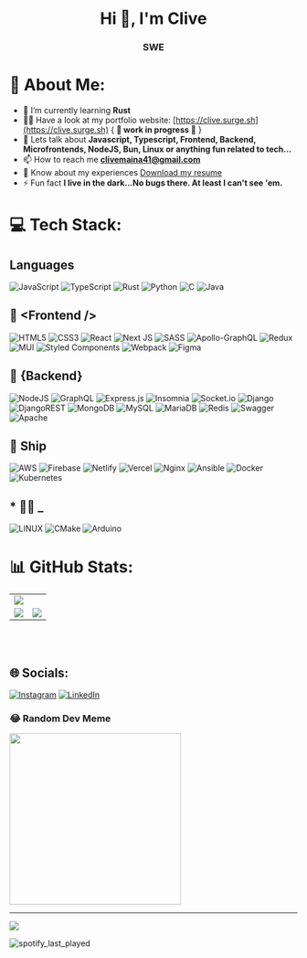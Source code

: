 <h1 align="center">Hi 👋, I'm Clive</h1>
<h3 align="center">SWE</h3>

# 💫 About Me:
- 🌱 I’m currently learning **Rust** <br>
- 👨‍💻 Have a look at my portfolio website: [https://clive.surge.sh](https://clive.surge.sh) { **🚧 work in progress 🚧** }<br>
- 💬 Lets talk about **Javascript, Typescript, Frontend, Backend, Microfrontends, NodeJS, Bun, Linux or anything fun related to tech...**<br>
- 📫 How to reach me [**clivemaina41@gmail.com**](mailto:clivemaina41@gmail.com)<br>
- 📄 Know about my experiences [Download my resume](https://clives-portfolio-photos.s3.amazonaws.com/assets/imgs/docs/clive_flavius_resume_v4_2023.pdf)<br>
- ⚡ Fun fact **I live in the dark...No bugs there. At least I can't see 'em.**
<!-- - I love linux -->


# 💻 Tech Stack:

## **Languages**
![JavaScript](https://img.shields.io/badge/javascript-%23323330.svg?style=for-the-badge&logo=javascript&logoColor=%23F7DF1E)
![TypeScript](https://img.shields.io/badge/typescript-%23007ACC.svg?style=for-the-badge&logo=typescript&logoColor=white)
![Rust](https://img.shields.io/badge/rust-%23000000.svg?style=for-the-badge&logo=rust&logoColor=white)
![Python](https://img.shields.io/badge/python-3670A0?style=for-the-badge&logo=python&logoColor=ffdd54)
![C](https://img.shields.io/badge/c-%2300599C.svg?style=for-the-badge&logo=c&logoColor=white) 
![Java](https://img.shields.io/badge/java-%23ED8B00.svg?style=for-the-badge&logo=java&logoColor=white)
<!-- ![PHP](https://img.shields.io/badge/php-%23777BB4.svg?style=for-the-badge&logo=php&logoColor=white) -->

## 🧩 **<Frontend \/>**
![HTML5](https://img.shields.io/badge/html5-%23E34F26.svg?style=for-the-badge&logo=html5&logoColor=white)
![CSS3](https://img.shields.io/badge/css3-%231572B6.svg?style=for-the-badge&logo=css3&logoColor=white)
![React](https://img.shields.io/badge/react-%2320232a.svg?style=for-the-badge&logo=react&logoColor=%2361DAFB)
![Next JS](https://img.shields.io/badge/Next-black?style=for-the-badge&logo=next.js&logoColor=white)
![SASS](https://img.shields.io/badge/SASS-hotpink.svg?style=for-the-badge&logo=SASS&logoColor=white)
![Apollo-GraphQL](https://img.shields.io/badge/-ApolloGraphQL-311C87?style=for-the-badge&logo=apollo-graphql)
![Redux](https://img.shields.io/badge/redux-%23593d88.svg?style=for-the-badge&logo=redux&logoColor=white) 
![MUI](https://img.shields.io/badge/MUI-%230081CB.svg?style=for-the-badge&logo=material-ui&logoColor=white) 
![Styled Components](https://img.shields.io/badge/styled--components-DB7093?style=for-the-badge&logo=styled-components&logoColor=white) 
![Webpack](https://img.shields.io/badge/webpack-%238DD6F9.svg?style=for-the-badge&logo=webpack&logoColor=black)
![Figma](https://img.shields.io/badge/figma-%23F24E1E.svg?style=for-the-badge&logo=figma&logoColor=white)
## 👾 **{Backend}**
![NodeJS](https://img.shields.io/badge/node.js-6DA55F?style=for-the-badge&logo=node.js&logoColor=white)
![GraphQL](https://img.shields.io/badge/-GraphQL-E10098?style=for-the-badge&logo=graphql&logoColor=white)
![Express.js](https://img.shields.io/badge/express.js-%23404d59.svg?style=for-the-badge&logo=express&logoColor=%2361DAFB) 
![Insomnia](https://img.shields.io/badge/Insomnia-black?style=for-the-badge&logo=insomnia&logoColor=5849BE)
![Socket.io](https://img.shields.io/badge/Socket.io-black?style=for-the-badge&logo=socket.io&badgeColor=010101) 
![Django](https://img.shields.io/badge/django-%23092E20.svg?style=for-the-badge&logo=django&logoColor=white) 
![DjangoREST](https://img.shields.io/badge/DJANGO-REST-ff1709?style=for-the-badge&logo=django&logoColor=white&color=ff1709&labelColor=gray) 
![MongoDB](https://img.shields.io/badge/MongoDB-%234ea94b.svg?style=for-the-badge&logo=mongodb&logoColor=white) 
![MySQL](https://img.shields.io/badge/mysql-%2300f.svg?style=for-the-badge&logo=mysql&logoColor=white) 
![MariaDB](https://img.shields.io/badge/MariaDB-003545?style=for-the-badge&logo=mariadb&logoColor=white) 
![Redis](https://img.shields.io/badge/redis-%23DD0031.svg?style=for-the-badge&logo=redis&logoColor=white)
![Swagger](https://img.shields.io/badge/-Swagger-%23Clojure?style=for-the-badge&logo=swagger&logoColor=white)
![Apache](https://img.shields.io/badge/apache-%23D42029.svg?style=for-the-badge&logo=apache&logoColor=white) 

## 🚀 **Ship**

 ![AWS](https://img.shields.io/badge/AWS-%23FF9900.svg?style=for-the-badge&logo=amazon-aws&logoColor=white)
 ![Firebase](https://img.shields.io/badge/firebase-%23039BE5.svg?style=for-the-badge&logo=firebase)
 ![Netlify](https://img.shields.io/badge/netlify-%23000000.svg?style=for-the-badge&logo=netlify&logoColor=#00C7B7)
 ![Vercel](https://img.shields.io/badge/vercel-%23000000.svg?style=for-the-badge&logo=vercel&logoColor=white)
 ![Nginx](https://img.shields.io/badge/nginx-%23009639.svg?style=for-the-badge&logo=nginx&logoColor=white)
 ![Ansible](https://img.shields.io/badge/ansible-%231A1918.svg?style=for-the-badge&logo=ansible&logoColor=white)
 ![Docker](https://img.shields.io/badge/docker-%230db7ed.svg?style=for-the-badge&logo=docker&logoColor=white)
 ![Kubernetes](https://img.shields.io/badge/kubernetes-%23326ce5.svg?style=for-the-badge&logo=kubernetes&logoColor=white)

## * 👨‍💻 **_**
![LINUX](https://img.shields.io/badge/Linux-FCC624?style=for-the-badge&logo=linux&logoColor=black)
![CMake](https://img.shields.io/badge/CMake-%23008FBA.svg?style=for-the-badge&logo=cmake&logoColor=white)
![Arduino](https://img.shields.io/badge/-Arduino-00979D?style=for-the-badge&logo=Arduino&logoColor=white)
# 📊 GitHub Stats:

|                                                                                                                                                                           |       |
|:----                                                                                                                                                                      | :----:|
|![](https://github-readme-stats.vercel.app/api/top-langs/?username=clive-cudi&theme=dracula&hide_border=false&include_all_commits=true&count_private=true&layout=compact)  |       |
|![](https://github-readme-stats.vercel.app/api?username=clive-cudi&theme=dracula&hide_border=false&include_all_commits=true&count_private=true)                            |![](https://github-readme-streak-stats.herokuapp.com/?user=clive-cudi&theme=dracula&hide_border=false)|
<br/>
<br/>


## 🌐 Socials:
[![Instagram](https://img.shields.io/badge/Instagram-%23E4405F.svg?logo=Instagram&logoColor=white)](https://instagram.com/_c.u.d.i) [![LinkedIn](https://img.shields.io/badge/LinkedIn-%230077B5.svg?logo=linkedin&logoColor=white)](https://linkedin.com/in/clive-flavius-230b67211) 

<!-- ## 🏆 GitHub Trophies
![](https://github-profile-trophy.vercel.app/?username=clive-cudi&theme=radical&no-frame=false&no-bg=true&margin-w=4) -->

### 😂 Random Dev Meme

<img src="https://rm.up.railway.app/" width="300px"/>

---
[![](https://visitcount.itsvg.in/api?id=clive-cudi&icon=0&color=0)](https://visitcount.itsvg.in)

![spotify_last_played](https://spotify-recently-played-readme.vercel.app/api?user=0weqtoe9ft8ft9yxobf38t1z6)
<!-- Proudly created with GPRM ( https://gprm.itsvg.in ) -->
